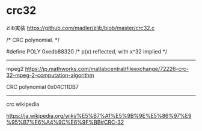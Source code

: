 # crc32

zlib実装 https://github.com/madler/zlib/blob/master/crc32.c

/* CRC polynomial. */

#define POLY 0xedb88320         /* p(x) reflected, with x^32 implied */

------

mpeg2 https://jp.mathworks.com/matlabcentral/fileexchange/72226-crc-32-mpeg-2-computation-algorithm

CRC polynomial 0x04C11DB7

------

crc wikipedia

https://ja.wikipedia.org/wiki/%E5%B7%A1%E5%9B%9E%E5%86%97%E9%95%B7%E6%A4%9C%E6%9F%BB#CRC-32
